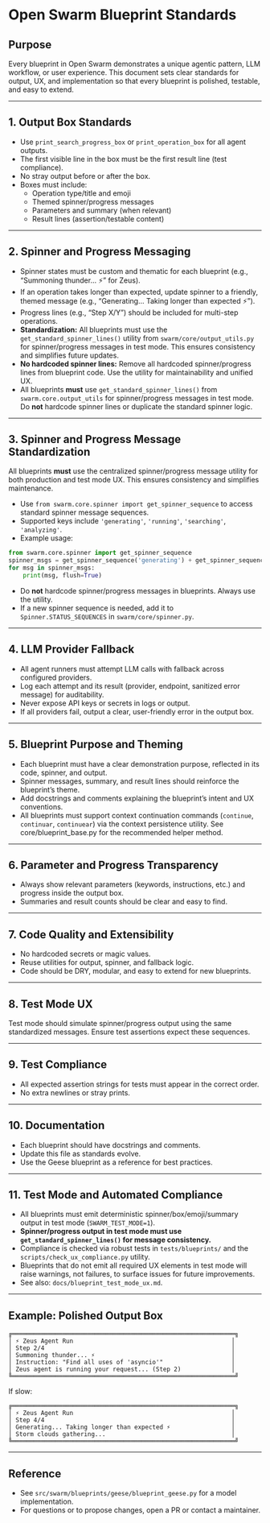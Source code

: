 # Open Swarm Blueprint Standards

## Purpose
Every blueprint in Open Swarm demonstrates a unique agentic pattern, LLM workflow, or user experience. This document sets clear standards for output, UX, and implementation so that every blueprint is polished, testable, and easy to extend.

---

## 1. Output Box Standards
- Use `print_search_progress_box` or `print_operation_box` for all agent outputs.
- The first visible line in the box must be the first result line (test compliance).
- No stray output before or after the box.
- Boxes must include:
  - Operation type/title and emoji
  - Themed spinner/progress messages
  - Parameters and summary (when relevant)
  - Result lines (assertion/testable content)

---

## 2. Spinner and Progress Messaging
- Spinner states must be custom and thematic for each blueprint (e.g., “Summoning thunder... ⚡” for Zeus).
- If an operation takes longer than expected, update spinner to a friendly, themed message (e.g., “Generating... Taking longer than expected ⚡”).
- Progress lines (e.g., “Step X/Y”) should be included for multi-step operations.
- **Standardization:** All blueprints must use the `get_standard_spinner_lines()` utility from `swarm/core/output_utils.py` for spinner/progress messages in test mode. This ensures consistency and simplifies future updates.
- **No hardcoded spinner lines:** Remove all hardcoded spinner/progress lines from blueprint code. Use the utility for maintainability and unified UX.
- All blueprints **must** use `get_standard_spinner_lines()` from `swarm.core.output_utils` for spinner/progress messages in test mode. Do **not** hardcode spinner lines or duplicate the standard spinner logic.

---

## 3. Spinner and Progress Message Standardization

All blueprints **must** use the centralized spinner/progress message utility for both production and test mode UX. This ensures consistency and simplifies maintenance.

- Use `from swarm.core.spinner import get_spinner_sequence` to access standard spinner message sequences.
- Supported keys include `'generating'`, `'running'`, `'searching'`, `'analyzing'`.
- Example usage:

```python
from swarm.core.spinner import get_spinner_sequence
spinner_msgs = get_spinner_sequence('generating') + get_spinner_sequence('running')
for msg in spinner_msgs:
    print(msg, flush=True)
```

- Do **not** hardcode spinner/progress messages in blueprints. Always use the utility.
- If a new spinner sequence is needed, add it to `Spinner.STATUS_SEQUENCES` in `swarm/core/spinner.py`.

---

## 4. LLM Provider Fallback
- All agent runners must attempt LLM calls with fallback across configured providers.
- Log each attempt and its result (provider, endpoint, sanitized error message) for auditability.
- Never expose API keys or secrets in logs or output.
- If all providers fail, output a clear, user-friendly error in the output box.

---

## 5. Blueprint Purpose and Theming
- Each blueprint must have a clear demonstration purpose, reflected in its code, spinner, and output.
- Spinner messages, summary, and result lines should reinforce the blueprint’s theme.
- Add docstrings and comments explaining the blueprint’s intent and UX conventions.
- All blueprints must support context continuation commands (`continue`, `continuar`, `continuear`) via the context persistence utility. See core/blueprint_base.py for the recommended helper method.

---

## 6. Parameter and Progress Transparency
- Always show relevant parameters (keywords, instructions, etc.) and progress inside the output box.
- Summaries and result counts should be clear and easy to find.

---

## 7. Code Quality and Extensibility
- No hardcoded secrets or magic values.
- Reuse utilities for output, spinner, and fallback logic.
- Code should be DRY, modular, and easy to extend for new blueprints.

---

## 8. Test Mode UX

Test mode should simulate spinner/progress output using the same standardized messages. Ensure test assertions expect these sequences.

---

## 9. Test Compliance
- All expected assertion strings for tests must appear in the correct order.
- No extra newlines or stray prints.

---

## 10. Documentation
- Each blueprint should have docstrings and comments.
- Update this file as standards evolve.
- Use the Geese blueprint as a reference for best practices.

---

## 11. Test Mode and Automated Compliance
- All blueprints must emit deterministic spinner/box/emoji/summary output in test mode (`SWARM_TEST_MODE=1`).
- **Spinner/progress output in test mode must use `get_standard_spinner_lines()` for message consistency.**
- Compliance is checked via robust tests in `tests/blueprints/` and the `scripts/check_ux_compliance.py` utility.
- Blueprints that do not emit all required UX elements in test mode will raise warnings, not failures, to surface issues for future improvements.
- See also: `docs/blueprint_test_mode_ux.md`.

---

## Example: Polished Output Box

```
╔══════════════════════════════════════════════════════════════╗
│ ⚡ Zeus Agent Run                                            │
│ Step 2/4                                                    │
│ Summoning thunder... ⚡                                      │
│ Instruction: "Find all uses of 'asyncio'"                   │
│ Zeus agent is running your request... (Step 2)              │
╚══════════════════════════════════════════════════════════════╝
```

If slow:
```
╔══════════════════════════════════════════════════════════════╗
│ ⚡ Zeus Agent Run                                            │
│ Step 4/4                                                    │
│ Generating... Taking longer than expected ⚡                 │
│ Storm clouds gathering...                                   │
╚══════════════════════════════════════════════════════════════╝
```

---

## Reference
- See `src/swarm/blueprints/geese/blueprint_geese.py` for a model implementation.
- For questions or to propose changes, open a PR or contact a maintainer.
